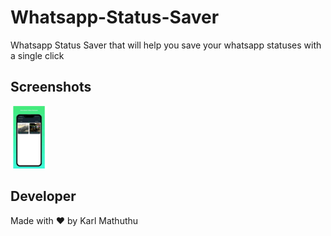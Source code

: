 # Whatsapp-Status-Saver
Whatsapp Status Saver that will help you save your whatsapp statuses with a single click

## Screenshots

<img src="https://github.com/KarlMathuthu/Whatsapp-Status-Saver/blob/master/pic1.png" height="100px"/>

## Developer

Made with ❤ by Karl Mathuthu
